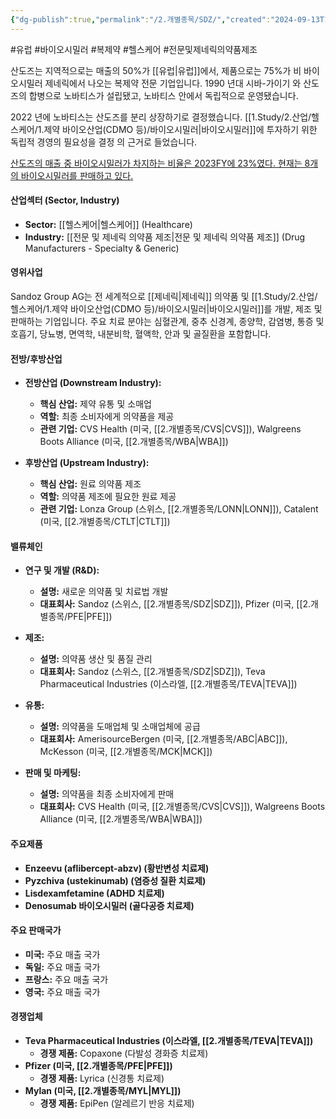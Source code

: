 ```yaml
---
{"dg-publish":true,"permalink":"/2.개별종목/SDZ/","created":"2024-09-13T18:55:48.602+09:00","updated":"2025-06-03T20:06:01.127+09:00"}
---
```


#유럽 #바이오시밀러 #복제약 #헬스케어 #전문및제네릭의약품제조

산도즈는 지역적으로는 매출의 50%가 [[유럽\|유럽]]에서, 제품으로는 75%가 비 바이오시밀러 제네릭에서 나오는 복제약 전문 기업입니다. 1990 년대 시바-가이기 와 산도즈의 합병으로 노바티스가 설립됐고, 노바티스 안에서 독립적으로 운영됐습니다.

2022 년에 노바티스는 산도즈를 분리 상장하기로 결정했습니다. [[1.Study/2.산업/헬스케어/1.제약 바이오산업(CDMO 등)/바이오시밀러\|바이오시밀러]]에 투자하기 위한 독립적 경영의 필요성을 결정 의 근거로 들었습니다.

[산도즈의 매출 중 바이오시밀러가 차지하는 비율은 2023FY에 23%였다. 현재는 8개의 바이오시밀러를 판매하고 있다.](8.28_바이오시밀러와%20cdmo.pdf#page=38&selection=430,0,464,0&color=yellow)

#### 산업섹터 (Sector, Industry)

- **Sector:** [[헬스케어\|헬스케어]] (Healthcare)
- **Industry:** [[전문 및 제네릭 의약품 제조\|전문 및 제네릭 의약품 제조]] (Drug Manufacturers - Specialty & Generic)

#### 영위사업

Sandoz Group AG는 전 세계적으로 [[제네릭\|제네릭]] 의약품 및 [[1.Study/2.산업/헬스케어/1.제약 바이오산업(CDMO 등)/바이오시밀러\|바이오시밀러]]를 개발, 제조 및 판매하는 기업입니다. 주요 치료 분야는 심혈관계, 중추 신경계, 종양학, 감염병, 통증 및 호흡기, 당뇨병, 면역학, 내분비학, 혈액학, 안과 및 골질환을 포함합니다.

#### 전방/후방산업

- **전방산업 (Downstream Industry):**
    - **핵심 산업:** 제약 유통 및 소매업
    - **역할:** 최종 소비자에게 의약품을 제공
    - **관련 기업:** CVS Health (미국, [[2.개별종목/CVS\|CVS]]), Walgreens Boots Alliance (미국, [[2.개별종목/WBA\|WBA]])
      
- **후방산업 (Upstream Industry):**
    - **핵심 산업:** 원료 의약품 제조
    - **역할:** 의약품 제조에 필요한 원료 제공
    - **관련 기업:** Lonza Group (스위스, [[2.개별종목/LONN\|LONN]]), Catalent (미국, [[2.개별종목/CTLT\|CTLT]])

#### 밸류체인

- **연구 및 개발 (R&D):**
    - **설명:** 새로운 의약품 및 치료법 개발
    - **대표회사:** Sandoz (스위스, [[2.개별종목/SDZ\|SDZ]]), Pfizer (미국, [[2.개별종목/PFE\|PFE]])
      
- **제조:**
    - **설명:** 의약품 생산 및 품질 관리
    - **대표회사:** Sandoz (스위스, [[2.개별종목/SDZ\|SDZ]]), Teva Pharmaceutical Industries (이스라엘, [[2.개별종목/TEVA\|TEVA]])
      
- **유통:**
    - **설명:** 의약품을 도매업체 및 소매업체에 공급
    - **대표회사:** AmerisourceBergen (미국, [[2.개별종목/ABC\|ABC]]), McKesson (미국, [[2.개별종목/MCK\|MCK]])
      
- **판매 및 마케팅:**
    - **설명:** 의약품을 최종 소비자에게 판매
    - **대표회사:** CVS Health (미국, [[2.개별종목/CVS\|CVS]]), Walgreens Boots Alliance (미국, [[2.개별종목/WBA\|WBA]])

#### 주요제품

- **Enzeevu (aflibercept-abzv) (황반변성 치료제)**
- **Pyzchiva (ustekinumab) (염증성 질환 치료제)**
- **Lisdexamfetamine (ADHD 치료제)**
- **Denosumab 바이오시밀러 (골다공증 치료제)**

#### 주요 판매국가

- **미국:** 주요 매출 국가
- **독일:** 주요 매출 국가
- **프랑스:** 주요 매출 국가
- **영국:** 주요 매출 국가

#### 경쟁업체

- **Teva Pharmaceutical Industries (이스라엘, [[2.개별종목/TEVA\|TEVA]])**
    - **경쟁 제품:** Copaxone (다발성 경화증 치료제)
- **Pfizer (미국, [[2.개별종목/PFE\|PFE]])**
    - **경쟁 제품:** Lyrica (신경통 치료제)
- **Mylan (미국, [[2.개별종목/MYL\|MYL]])**
    - **경쟁 제품:** EpiPen (알레르기 반응 치료제)